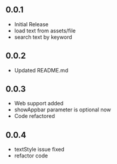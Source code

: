 ## 0.0.1

* Initial Release
* load text from assets/file 
* search text by keyword

## 0.0.2
* Updated README.md

## 0.0.3
* Web support added
* showAppbar parameter is optional now
* Code refactored

## 0.0.4
* textStyle issue fixed
* refactor code
